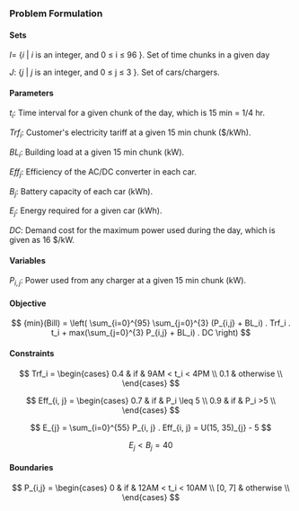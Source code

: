 ### Problem Formulation

#### Sets

$I$= {$i$ | $i$ is an integer, and 0 $\leq$ i $\leq$ 96 }. Set of time chunks in a given day

$J$: {$j$ | $j$ is an integer, and 0 $\leq$ j $\leq$ 3 }. Set of cars/chargers.

#### Parameters

$t_i$: Time interval for a given chunk of the day, which is 15 min = 1/4 hr.

$Trf_i$: Customer's electricity tariff at a given 15 min chunk ($/kWh).

$BL_i$: Building load at a given 15 min chunk (kW). 

$Eff_{j}$: Efficiency of the AC/DC converter in each car.

$B_j$: Battery capacity of each car (kWh).

$E_{j}$: Energy required for a given car (kWh).

$DC$: Demand cost for the maximum power used during the day, which is given as 16 $/kW.

#### Variables

$P_{i,j}$: Power used from any charger at a given 15 min chunk (kW).

#### Objective


$$
{min}(Bill) =  \left( \sum_{i=0}^{95} \sum_{j=0}^{3} (P_{i,j} + BL_i) . Trf_i . t_i + max(\sum_{j=0}^{3} P_{i,j} + BL_i) . DC \right)
$$

#### Constraints

$$
Trf_i = 
\begin{cases}
  0.4   & if & 9AM < t_i < 4PM \\
  0.1   & otherwise       \\
\end{cases}
$$

$$
Eff_{i, j} =
\begin{cases}
  0.7 & if & P_i \leq 5 \\
  0.9 & if & P_i >5 \\
\end{cases}
$$

$$
E_{j} = \sum_{i=0}^{55} P_{i, j} . Eff_{i, j} = U(15, 35)_{j} - 5
$$

$$
E_{j} <  B_{j} = 40
$$

#### Boundaries

$$
P_{i,j} = 
\begin{cases}
  0   & if & 12AM < t_i < 10AM \\
  [0, 7]   & otherwise       \\
\end{cases}
$$



